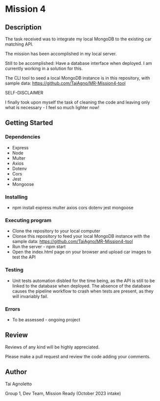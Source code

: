 # Mission 4

## Description

The task received was to integrate my local MongoDB to the existing car matching API.

The mission has been accomplished in my local server. 

Still to be accomplished: Have a database interface when deployed. I am currently working in a solution for this.

The CLI tool to seed a local MongoDB instance is in this repository, with sample data: https://github.com/TaiAgno/MR-Mission4-tool


SELF-DISCLAIMER

I finally took upon myself the task of cleaning the code and leaving only what is necessary - I feel so much lighter now!

## Getting Started

### Dependencies

* Express
* Node
* Multer
* Axios
* Dotenv
* Cors
* Jest
* Mongoose

### Installing

* npm install express multer axios cors dotenv jest mongoose

### Executing program

* Clone the repository to your local computer
* Clonse this repository to feed your local MongoDB instance with the sample data: https://github.com/TaiAgno/MR-Mission4-tool
* Run the server - npm start
* Open the index.html page on your browser and upload car images to test the API

### Testing

* Unit tests automation disbled for the time being, as the API is still to be linked to the database when deployed. The absence of the database causes the pipeline workflow to crash when tests are present, as they will invariably fail.

### Errors

* To be assessed - ongoing project

## Review

Reviews of any kind will be highly appreciated.

Please make a pull request and review the code adding your comments.

## Author

Tai Agnoletto

Group 1, Dev Team, Mission Ready (October 2023 intake)